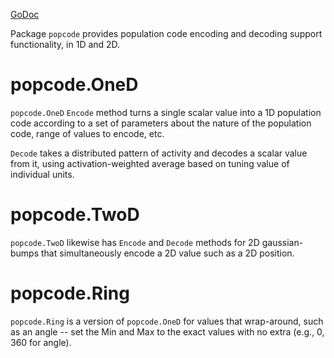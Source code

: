 [GoDoc](https://godoc.org/github.com/emer/emergent/popcode)

Package `popcode` provides population code encoding and decoding support functionality, in 1D and 2D.

# popcode.OneD

`popcode.OneD` `Encode` method turns a single scalar value into a 1D population code according to a set of parameters about the nature of the population code, range of values to encode, etc.

`Decode` takes a distributed pattern of activity and decodes a scalar value from it, using activation-weighted average based on tuning value of individual units.

# popcode.TwoD

`popcode.TwoD` likewise has `Encode` and `Decode` methods for 2D gaussian-bumps that simultaneously encode a 2D value such as a 2D position.

# popcode.Ring

`popcode.Ring` is a version of `popcode.OneD` for values that wrap-around, such as an angle -- set the Min and Max to the exact values with no extra (e.g., 0, 360 for angle).

